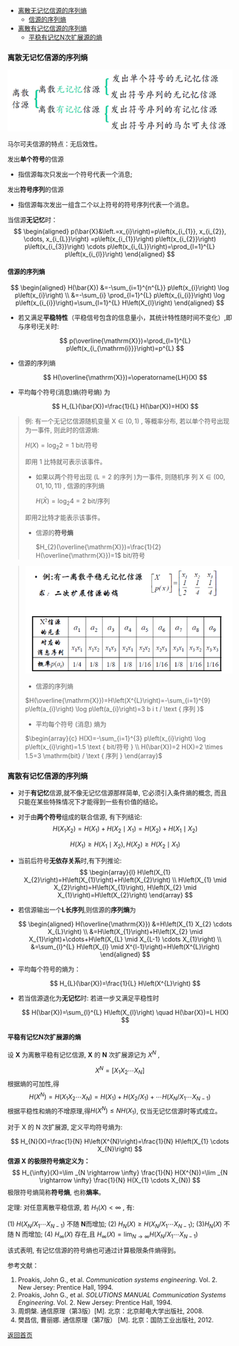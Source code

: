 - [离散无记忆信源的序列熵](#离散无记忆信源的序列熵)
  - [信源的序列熵](#信源的序列熵)
- [离散有记忆信源的序列熵](#离散有记忆信源的序列熵)
  - [平稳有记忆N次扩展源的熵](#平稳有记忆n次扩展源的熵)


### 离散无记忆信源的序列熵

![](https://raw.githubusercontent.com/timerring/picgo/master/picbed/image-20220923102438487.png)

马尔可夫信源的特点：无后效性。

发出**单个符号**的信源

- 指信源每次只发出一个符号代表一个消息;

发出**符号序列**的信源

- 指信源每次发出一组含二个以上符号的符号序列代表一个消息。

当信源**无记忆**时：
$$
\begin{aligned}
p(\bar{X}&\left.=x_{i}\right)=p\left(x_{i_{1}}, x_{i_{2}}, \cdots, x_{i_{L}}\right)
=p\left(x_{i_{1}}\right) p\left(x_{i_{2}}\right) p\left(x_{i_{3}}\right) \cdots p\left(x_{i_{L}}\right)=\prod_{l=1}^{L} p\left(x_{i_{l}}\right)
\end{aligned}
$$

#### 信源的序列熵

$$
\begin{aligned}
H(\bar{X}) &=-\sum_{i=1}^{n^{L}} p\left(x_{i}\right) \log p\left(x_{i}\right) \\
&=-\sum_{i} \prod_{l=1}^{L} p\left(x_{i_{i}}\right) \log p\left(x_{i_{i}}\right)=\sum_{l=1}^{L} H\left(X_{l}\right)
\end{aligned}
$$

- 若又满足**平稳特性**（平稳信号包含的信息量小，其统计特性随时间不变化）,即与序号l无关时:

  $$
  p(\overline{\mathrm{X}})=\prod_{l=1}^{L} p\left(x_{i_{\mathrm{i}}}\right)=p^{L}
  $$

- 信源的序列熵

  $$
  H(\overline{\mathrm{X}})=\operatorname{LH}(X)
  $$

- 平均每个符号(消息)熵(符号熵) 为

  $$
  H_{L}(\bar{X})=\frac{1}{L} H(\bar{X})=H(X)
  $$

> 例: 有一个无记忆信源随机变量 $\mathrm{X} \in(0,1)$ , 等概率分布, 若以单个符号出现为一事件, 则此时的信源熵:
>
> $H(X)=\log _{2} 2=1$ bit/符号
>
> 即用 1 比特就可表示该事件。
>
> - 如果以两个符号出现 ($\mathrm{L}=2$  的序列 )为一事件, 则随机序 列 $\mathrm{X} \in(00,01,10,11)$ , 信源的序列熵
>
>   $H(\bar{X})=\log _{2} 4=2$ bit/序列
>
> 即用2比特才能表示该事件。
>
> - 信源的**符号熵**
>
>   $H_{2}(\overline{\mathrm{X}})=\frac{1}{2} H(\overline{\mathrm{X}})=1$ bit/符号

> ![](https://raw.githubusercontent.com/timerring/picgo/master/picbed/image-20220923104715215.png)
>
> - 信源的序列熵
>
> $H(\overline{\mathrm{X}})=H\left(X^{L}\right)=-\sum_{i=1}^{9} p\left(a_{i}\right) \log p\left(a_{i}\right)=3 b i t / \text { 序列 }$
>
> - 平均每个符号 (消息) 熵为
>
> $\begin{array}{c}
> H(X)=-\sum_{i=1}^{3} p\left(x_{i}\right) \log p\left(x_{i}\right)=1.5 \text { bit/符号 } \\
> H(\bar{X})=2 H(X)=2 \times 1.5=3 \mathrm{bit} / \text { 序列 }
> \end{array}$

### 离散有记忆信源的序列熵

- 对于**有记忆**信源,就不像无记忆信源那样简单, 它必须引入条件熵的概念, 而且只能在某些特殊情况下才能得到一些有价值的结论。

- 对于由**两个符号**组成的联合信源, 有下列结论:
  $$
  H\left(X_{1} X_{2}\right)=H\left(X_{1}\right)+H\left(X_{2} \mid X_{1}\right)=H\left(X_{2}\right)+H\left(X_{1} \mid X_{2}\right)
  $$

  $$
  H\left(X_{1}\right) \geq H\left(X_{1} \mid X_{2}\right), H\left(X_{2}\right) \geq H\left(X_{2} \mid X_{1}\right)
  $$

- 当前后符号**无依存关系**时,有下列推论:
  $$
  \begin{array}{l}
  H\left(X_{1} X_{2}\right)=H\left(X_{1}\right)+H\left(X_{2}\right) \\
  H\left(X_{1} \mid X_{2}\right)=H\left(X_{1}\right), H\left(X_{2} \mid X_{1}\right)=H\left(X_{2}\right)
  \end{array}
  $$

- 若信源输出一个**L长序列**,则信源的**序列熵**为

  $$
  \begin{aligned}
  H(\overline{\mathrm{X}}) &=H\left(X_{1} X_{2} \cdots X_{L}\right) \\
  &=H\left(X_{1}\right)+H\left(X_{2} \mid X_{1}\right)+\cdots+H\left(X_{L} \mid X_{L-1} \cdots X_{1}\right) \\
  &=\sum_{l}^{L} H\left(X_{l} \mid X^{l-1}\right)=H\left(X^{L}\right)
  \end{aligned}
  $$

- 平均每个符号的熵为：

  $$
  H_{L}(\bar{X})=\frac{1}{L} H\left(X^{L}\right)
  $$

- 若当信源退化为**无记忆**时: 若进一步又满足平稳性时

  $$
  H(\bar{X})=\sum_{l}^{L} H\left(X_{l}\right) \quad H(\bar{X})=L H(X)
  $$

#### 平稳有记忆N次扩展源的熵

设 $\mathbf{X}$  为离散平稳有记忆信源, $\mathbf{X}$  的 $\mathbf{N}$  次扩展源记为 $X^{N}$ ,

$$
X^{N}=\left[X_{1} X_{2} \cdots X_{N}\right]
$$
根据熵的可加性,得
$$
H\left(X^{N}\right)=H\left(X_{1} X_{2} \cdots X_{N}\right)=H\left(X_{1}\right)+H\left(X_{2} / X_{1}\right)+\cdots H\left(X_{N} / X_{1} \cdots X_{N-1}\right)
$$
根据平稳性和熵的不增原理,得$H\left(X^{N}\right) \leq N H\left(X_{1}\right)$, 仅当无记忆信源时等式成立。

对于 $\mathrm{X}$  的 $\mathrm{N}$  次扩展源, 定义平均符号熵为:

$$
H_{N}(X)=\frac{1}{N} H\left(X^{N}\right)=\frac{1}{N} H\left(X_{1} \cdots X_{N}\right)
$$
**信源 $\mathrm{X}$  的极限符号熵定义为：**
$$
H_{\infty}(X)=\lim _{N \rightarrow \infty} \frac{1}{N} H(X^{N})=\lim _{N \rightarrow \infty} \frac{1}{N} H(X_{1} \cdots X_{N})
$$
极限符号熵简称**符号熵**, 也称**熵率**。

定理: 对任意离散平稳信源, 若 $H_{1}(X)<\infty$ , 有:

(1) $H\left(X_{N} / X_{1} \cdots X_{N-1}\right)$ 不随 $\mathbf{N}$而增加;
(2) $H_{N}(X) \geq H\left(X_{N} / X_{1} \cdots X_{N-1}\right) ;$
(3)$H_{N}(X)$ 不随  N  而增加;
(4) $H_{\infty}(X)$ 存在,且 $H_{\infty}(X)=\lim _{N \rightarrow \infty} H(X_{N} / X_{1} \cdots X_{N-1})$

该式表明, 有记忆信源的符号熵也可通过计算极限条件熵得到。





参考文献：

1. Proakis, John G., et al. *Communication systems engineering*. Vol. 2. New Jersey: Prentice Hall, 1994.
2. Proakis, John G., et al. *SOLUTIONS MANUAL Communication Systems Engineering*. Vol. 2. New Jersey: Prentice Hall, 1994.
3. 周炯槃. 通信原理（第3版）[M\]. 北京：北京邮电大学出版社, 2008.
4. 樊昌信, 曹丽娜. 通信原理（第7版） [M\]. 北京：国防工业出版社, 2012.



[返回首页](https://github.com/timerring/information-theory)